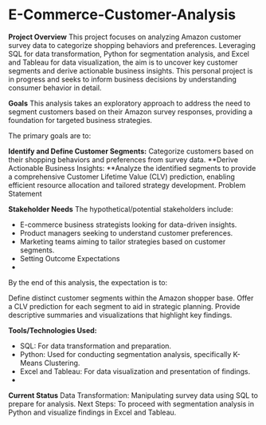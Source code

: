 # E-Commerce-Customer-Analysis

**Project Overview**
This project focuses on analyzing Amazon customer survey data to categorize shopping behaviors and preferences. Leveraging SQL for data transformation, Python for segmentation analysis, and Excel and Tableau for data visualization, the aim is to uncover key customer segments and derive actionable business insights. This personal project is in progress and seeks to inform business decisions by understanding consumer behavior in detail.

**Goals**
This analysis takes an exploratory approach to address the need to segment customers based on their Amazon survey responses, providing a foundation for targeted business strategies.

The primary goals are to:

**Identify and Define Customer Segments:** Categorize customers based on their shopping behaviors and preferences from survey data.
**Derive Actionable Business Insights: **Analyze the identified segments to provide a comprehensive Customer Lifetime Value (CLV) prediction, enabling efficient resource allocation and tailored strategy development.
Problem Statement

**Stakeholder Needs**
The hypothetical/potential stakeholders include:

- E-commerce business strategists looking for data-driven insights.
- Product managers seeking to understand customer preferences.
- Marketing teams aiming to tailor strategies based on customer segments.
- Setting Outcome Expectations
- 
By the end of this analysis, the expectation is to:

Define distinct customer segments within the Amazon shopper base.
Offer a CLV prediction for each segment to aid in strategic planning.
Provide descriptive summaries and visualizations that highlight key findings.

**Tools/Technologies Used:**
- SQL: For data transformation and preparation.
- Python: Used for conducting segmentation analysis, specifically K-Means Clustering.
- Excel and Tableau: For data visualization and presentation of findings.
- 
**Current Status**
Data Transformation: Manipulating survey data using SQL to prepare for analysis.
Next Steps: To proceed with segmentation analysis in Python and visualize findings in Excel and Tableau.
